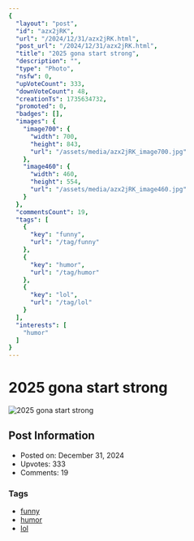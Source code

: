```yaml
---
{
  "layout": "post",
  "id": "azx2jRK",
  "url": "/2024/12/31/azx2jRK.html",
  "post_url": "/2024/12/31/azx2jRK.html",
  "title": "2025 gona start strong",
  "description": "",
  "type": "Photo",
  "nsfw": 0,
  "upVoteCount": 333,
  "downVoteCount": 48,
  "creationTs": 1735634732,
  "promoted": 0,
  "badges": [],
  "images": {
    "image700": {
      "width": 700,
      "height": 843,
      "url": "/assets/media/azx2jRK_image700.jpg"
    },
    "image460": {
      "width": 460,
      "height": 554,
      "url": "/assets/media/azx2jRK_image460.jpg"
    }
  },
  "commentsCount": 19,
  "tags": [
    {
      "key": "funny",
      "url": "/tag/funny"
    },
    {
      "key": "humor",
      "url": "/tag/humor"
    },
    {
      "key": "lol",
      "url": "/tag/lol"
    }
  ],
  "interests": [
    "humor"
  ]
}
---
```


# 2025 gona start strong

![2025 gona start strong](/assets/media/azx2jRK_image700.jpg)

## Post Information

- Posted on: December 31, 2024
- Upvotes: 333
- Comments: 19

### Tags

- [funny](/tag/funny)
- [humor](/tag/humor)
- [lol](/tag/lol)
